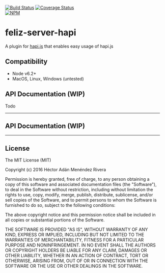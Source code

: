 [![Build
Status](https://travis-ci.org/gikmx/feliz.svg?branch=master)](https://travis-ci.org/gikmx/feliz-server-hapi)
[![Coverage
Status](https://coveralls.io/repos/github/gikmx/feliz/badge.svg?branch=master)](https://coveralls.io/github/gikmx/feliz-server-hapi?branch=master)
<br>
[![NPM](https://nodei.co/npm/feliz.png?downloads=true&downloadRank=true&stars=true)](https://nodei.co/npm/feliz-server-hapi/)

# feliz-server-hapi
A plugin for [hapi.js](http://github.com/gikmx/feliz) that enables easy usage of hapi.js

## Compatibility

* Node v6.2+
* MacOS, Linux, Windows (untested)

## API Documentation (WIP)
Todo

---

## API Documentation (WIP)


---

## License
The MIT License (MIT)

Copyright (c) 2016 Héctor Adán Menéndez Rivera

Permission is hereby granted, free of charge, to any person obtaining a copy
of this software and associated documentation files (the "Software"), to deal
in the Software without restriction, including without limitation the rights
to use, copy, modify, merge, publish, distribute, sublicense, and/or sell
copies of the Software, and to permit persons to whom the Software is
furnished to do so, subject to the following conditions:

The above copyright notice and this permission notice shall be included in all
copies or substantial portions of the Software.

THE SOFTWARE IS PROVIDED "AS IS", WITHOUT WARRANTY OF ANY KIND, EXPRESS OR
IMPLIED, INCLUDING BUT NOT LIMITED TO THE WARRANTIES OF MERCHANTABILITY,
FITNESS FOR A PARTICULAR PURPOSE AND NONINFRINGEMENT. IN NO EVENT SHALL THE
AUTHORS OR COPYRIGHT HOLDERS BE LIABLE FOR ANY CLAIM, DAMAGES OR OTHER
LIABILITY, WHETHER IN AN ACTION OF CONTRACT, TORT OR OTHERWISE, ARISING FROM,
OUT OF OR IN CONNECTION WITH THE SOFTWARE OR THE USE OR OTHER DEALINGS IN THE
SOFTWARE.
